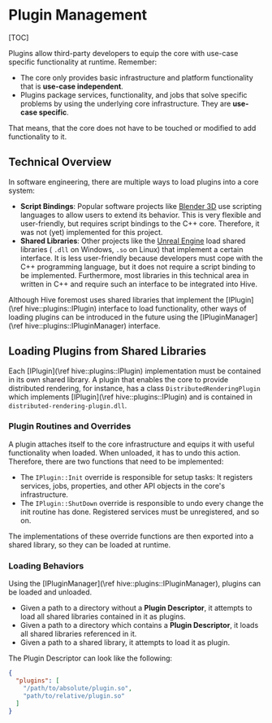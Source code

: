 # Plugin Management

[TOC]

Plugins allow third-party developers to equip the core with use-case specific functionality at runtime. Remember:

* The core only provides basic infrastructure and platform functionality that is **use-case independent**.
* Plugins package services, functionality, and jobs that solve specific problems by using the underlying core
  infrastructure. They are **use-case specific**.

That means, that the core does not have to be touched or modified to add functionality to it.

## Technical Overview

In software engineering, there are multiple ways to load plugins into a core system:

* **Script Bindings**: Popular software projects like [Blender 3D](https://www.blender.org/) use scripting languages to
  allow users to extend its behavior. This is very flexible and user-friendly, but requires script bindings to the C++
  core. Therefore, it was not (yet) implemented for this project.
* **Shared Libraries**: Other projects like the [Unreal Engine](https://www.unrealengine.com) load shared libraries (
  `.dll` on Windows, `.so` on Linux) that implement a certain interface. It is less user-friendly because developers
  must cope with the C++ programming language, but it does not require a script binding to be implemented. Furthermore,
  most libraries in this technical area in written in C++ and require such an interface to be integrated into Hive.

Although Hive foremost uses shared libraries that implement the [IPlugin](\ref hive::plugins::IPlugin) interface to load
functionality, other ways of loading plugins can be introduced in the future using
the [IPluginManager](\ref hive::plugins::IPluginManager) interface.

## Loading Plugins from Shared Libraries

Each [IPlugin](\ref hive::plugins::IPlugin) implementation must be contained in its own shared library. A plugin that
enables the core to provide distributed rendering, for instance, has a class `DistributedRenderingPlugin` which
implements [IPlugin](\ref hive::plugins::IPlugin) and is contained in `distributed-rendering-plugin.dll`.

### Plugin Routines and Overrides

A plugin attaches itself to the core infrastructure and equips it with useful functionality when loaded. When unloaded,
it has to undo this action. Therefore, there are two functions that need to be implemented:

* The `IPlugin::Init` override is responsible for setup tasks: It registers services, jobs, properties, and other API
  objects in the core's infrastructure.
* The `IPlugin::ShutDown` override is responsible to undo every change the init routine has done. Registered services
  must be unregistered, and so on.

The implementations of these override functions are then exported into a shared library, so they can be loaded at
runtime.

### Loading Behaviors

Using the [IPluginManager](\ref hive::plugins::IPluginManager), plugins can be loaded and unloaded.

* Given a path to a directory without a **Plugin Descriptor**, it attempts to load all shared libraries contained in it
  as plugins.
* Given a path to a directory which contains a **Plugin Descriptor**, it loads all shared libraries referenced in it.
* Given a path to a shared library, it attempts to load it as plugin.

The Plugin Descriptor can look like the following:

```json
{
  "plugins": [
    "/path/to/absolute/plugin.so",
    "path/to/relative/plugin.so"
  ]
}
```